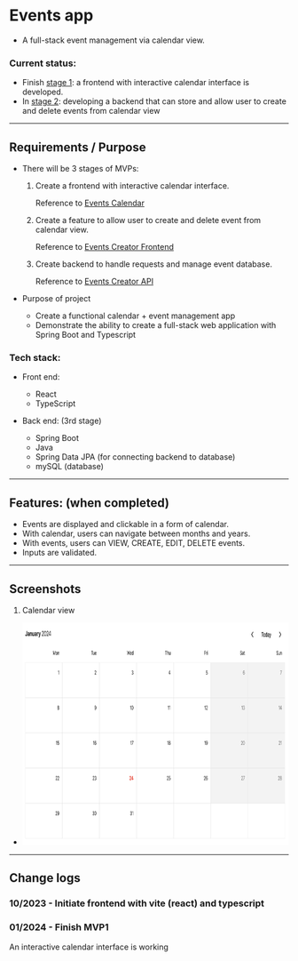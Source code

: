 # Events app

- A full-stack event management via calendar view.

### Current status:

- Finish <u>stage 1</u>: a frontend with interactive calendar interface is developed.
- In <u>stage 2</u>: developing a backend that can store and allow user to create and delete events from calendar view

---

## Requirements / Purpose

- There will be 3 stages of MVPs:

  1. Create a frontend with interactive calendar interface.

     Reference to [Events Calendar](https://github.com/nology-tech/aus-post-course-guide/blob/main/projects/events-calendar)

  2. Create a feature to allow user to create and delete event from calendar view.

     Reference to [Events Creator Frontend](https://github.com/nology-tech/aus-post-course-guide/blob/main/projects/events-creator-frontend)

  3. Create backend to handle requests and manage event database.

     Reference to [Events Creator API](https://github.com/nology-tech/aus-post-course-guide/blob/main/projects/events-creator-api)

- Purpose of project
  - Create a functional calendar + event management app
  - Demonstrate the ability to create a full-stack web application with Spring Boot and Typescript

### Tech stack:

- Front end:

  - React
  - TypeScript

- Back end: (3rd stage)
  - Spring Boot
  - Java
  - Spring Data JPA (for connecting backend to database)
  - mySQL (database)

---

## Features: (when completed)

- Events are displayed and clickable in a form of calendar.
- With calendar, users can navigate between months and years.
- With events, users can VIEW, CREATE, EDIT, DELETE events.
- Inputs are validated.

---

## Screenshots

1. Calendar view

- <img src="./images/CalendarView.png" height="400px" >

---

## Change logs

### 10/2023 - Initiate frontend with vite (react) and typescript

### 01/2024 - Finish MVP1

An interactive calendar interface is working
